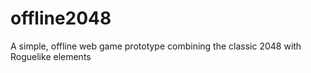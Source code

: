 # offline2048
A simple, offline web game prototype combining the classic 2048 with Roguelike elements
